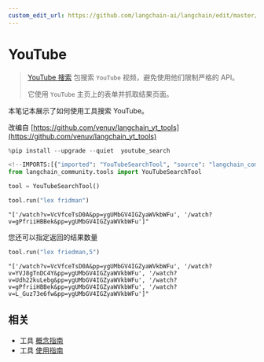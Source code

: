 ```yaml
---
custom_edit_url: https://github.com/langchain-ai/langchain/edit/master/docs/docs/integrations/tools/youtube.ipynb
---
```

# YouTube

>[YouTube 搜索](https://github.com/joetats/youtube_search) 包搜索 `YouTube` 视频，避免使用他们限制严格的 API。
>
>它使用 `YouTube` 主页上的表单并抓取结果页面。

本笔记本展示了如何使用工具搜索 YouTube。

改编自 [https://github.com/venuv/langchain_yt_tools](https://github.com/venuv/langchain_yt_tools)


```python
%pip install --upgrade --quiet  youtube_search
```


```python
<!--IMPORTS:[{"imported": "YouTubeSearchTool", "source": "langchain_community.tools", "docs": "https://python.langchain.com/api_reference/community/tools/langchain_community.tools.youtube.search.YouTubeSearchTool.html", "title": "YouTube"}]-->
from langchain_community.tools import YouTubeSearchTool
```


```python
tool = YouTubeSearchTool()
```


```python
tool.run("lex fridman")
```



```output
"['/watch?v=VcVfceTsD0A&pp=ygUMbGV4IGZyaWVkbWFu', '/watch?v=gPfriiHBBek&pp=ygUMbGV4IGZyaWVkbWFu']"
```


您还可以指定返回的结果数量


```python
tool.run("lex friedman,5")
```



```output
"['/watch?v=VcVfceTsD0A&pp=ygUMbGV4IGZyaWVkbWFu', '/watch?v=YVJ8gTnDC4Y&pp=ygUMbGV4IGZyaWVkbWFu', '/watch?v=Udh22kuLebg&pp=ygUMbGV4IGZyaWVkbWFu', '/watch?v=gPfriiHBBek&pp=ygUMbGV4IGZyaWVkbWFu', '/watch?v=L_Guz73e6fw&pp=ygUMbGV4IGZyaWVkbWFu']"
```



## 相关

- 工具 [概念指南](/docs/concepts/#tools)
- 工具 [使用指南](/docs/how_to/#tools)
